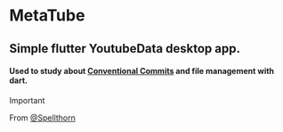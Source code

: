 # MetaTube

## Simple flutter YoutubeData desktop app.
#### Used to study about [Conventional Commits](https://www.conventionalcommits.org/en/v1.0.0/) and file management with dart.

> [!IMPORTANT]
> From [@Spellthorn](https://github.com/Spellthorn)
